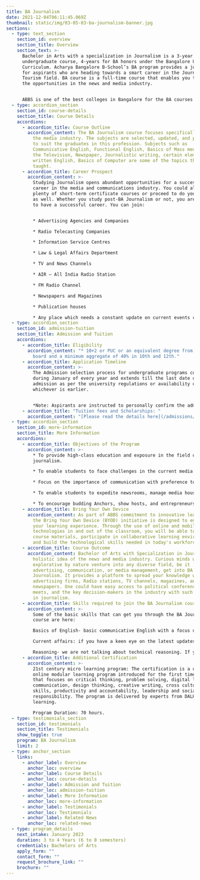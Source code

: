 ```yaml
---
title: BA Journalism
date: 2021-12-04T06:11:45.069Z
thumbnail: static/img/03-05-03-ba-journalism-banner.jpg
sections:
  - type: text_section
    section_id: overview
    section_title: Overview
    section_text: >-
      Bachelor in Arts with a specialization in Journalism is a 3-year
      undergraduate course, 4-years for BA honors under the Bangalore University
      Curriculum. Acharya Bangalore B-School’s BA program provides a jumpstart
      for aspirants who are heading towards a smart career in the Journalism and
      Tourism field. BA course is a full-time course that enables you to explore
      the opportunities in the news and media industry.


      ABBS is one of the best colleges in Bangalore for the BA courses and has highly qualified faculty members, eminent guest lecturers, professors, successful entrepreneurs who are well-versed in the field of media and journalism. Our BA program focuses on enabling students for news and media-oriented careers and a global perspective.
  - type: accordion_section
    section_id: course-details
    section_title: Course Details
    accordions:
      - accordion_title: Course Outline
        accordion_content: The BA Journalism course focuses specifically on the news and
          the media industry. The subjects are selected, updated, and presented
          to suit the graduates in this profession. Subjects such as
          Communicative English, Functional English, Basics of Mass media like
          the Television, Newspaper, Journalistic writing, certain elements of
          written English, Basics of Computer are some of the topics that are
          taught.
      - accordion_title: Career Prospect
        accordion_content: >-
          Studying Journalism opens abundant opportunities for a successful
          career in the media and communications industry. You could also do
          plenty of short-term certificate courses or proceed to do your masters
          as well. Whether you study post-BA Journalism or not, you are assured
          to have a successful career. You can join:


          * Advertising Agencies and Companies

          * Radio Telecasting Companies

          * Information Service Centres

          * Law & Legal Affairs Department

          * TV and News Channels

          * AIR – All India Radio Station

          * FM Radio Channel

          * Newspapers and Magazines

          * Publication houses

          * Any place which needs a constant update on current events can be an opportunity to grow your career. One can bring out the passion to get the real truth in a given event or situation and scale-up in their career.
  - type: accordion_section
    section_id: admission-tuition
    section_title: Admission and Tuition
    accordions:
      - accordion_title: Eligibility
        accordion_content: "* 10+2 or PUC or an equivalent degree from a recognized
          board and a minimum aggregate of 40% in 10th and 12th."
      - accordion_title: Application Timeline
        accordion_content: >-
          The Admission selection process for undergraduate programs commences
          during January of every year and extends till the last date of
          admission as per the university regulations or availability of seats,
          whichever is earlier.


          *Note: Aspirants are instructed to personally confirm the admission dates and timelines from the admissions office.*
      - accordion_title: "Tuition fees and Scholarships: "
        accordion_content: "[Please read the details here](/admissions/fees-scholarships)"
  - type: accordion_section
    section_id: more-information
    section_title: More Information
    accordions:
      - accordion_title: Objectives of the Program
        accordion_content: >-
          * To provide high-class education and exposure in the field of
          journalism.

          * To enable students to face challenges in the current media and communication platform.

          * Focus on the importance of communication with preference to mass media.

          * To enable students to expedite newsrooms, manage media houses with a solution-driven attitude

          * To encourage budding Anchors, show hosts, and entrepreneurs in the field of journalism.
      - accordion_title: Bring Your Own Device
        accordion_content: As part of ABBS commitment to innovative learning strategies,
          the Bring Your Own Device (BYOD) initiative is designed to enhance
          your learning experience. Through the use of online and mobile
          technologies in and out of the classroom, you will be able to access
          course materials, participate in collaborative learning environments
          and build the technological skills needed in today's workforce.
      - accordion_title: Course Outcome
        accordion_content: Bachelor of Arts with Specialization in Journalism provides a
          holistic idea of the news and media industry. Curious minds who are
          explorative by nature venture into any diverse field, be it
          advertising, communication, or media management, get into BA
          Journalism. It provides a platform to spread your knowledge wings
          advertising firms, Radio stations, TV channels, magazines, and
          newspapers. One could have easy access to political conferences,
          meets, and the key decision-makers in the industry with such a career
          in journalism.
      - accordion_title: Skills required to join the BA Journalism course
        accordion_content: >-
          Some of the basic skills that can get you through the BA Journalism
          course are here:

          Basics of English- basic communicative English with a focus on grammar and comprehension is very important. 

          Current affairs: if you have a keen eye on the latest updates in the news and media and a thirst for updating your general knowledge on these matters, it could be a qualifier. 

          Reasoning- we are not talking about technical reasoning. If you can have basic reasoning on human behaviour that is good enough to start the BA journalism course.
      - accordion_title: Additional Certification
        accordion_content: >-
          21st century micro learning program: The certification is a unique
          online modular learning program introduced for the first time in India
          that focuses on critical thinking, problem solving, digital literacy,
          communication, design thinking, creative writing, cross cultural
          skills, productivity and accountability, leadership and social
          responsibility. The program is delivered by experts from DALHAM
          learning. 

          Program Duration: 70 hours.
  - type: testimonials_section
    section_id: testimonials
    section_title: Testimonials
    show_toggle: true
    program: BA Journalism
    limit: 2
  - type: anchor_section
    links:
      - anchor_label: Overview
        anchor_loc: overview
      - anchor_label: Course Details
        anchor_loc: course-details
      - anchor_label: Admission and Tuition
        anchor_loc: admission-tuition
      - anchor_label: More Information
        anchor_loc: more-information
      - anchor_label: Testimonials
        anchor_loc: Testimonials
      - anchor_label: Related News
        anchor_loc: related-news
  - type: program_details
    next_intake: January 2023
    duration: 3 to 4 Years (6 to 8 semesters)
    credentials: Bachelors of Arts
    apply_form: ""
    contact_form: ""
    request_brochure_link: ""
    brochure: ""
---
```

